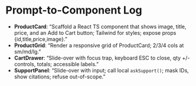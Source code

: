 # Prompt-to-Component Log

- **ProductCard**: “Scaffold a React TS component that shows image, title, price, and an Add to Cart button; Tailwind for styles; expose props {id,title,price,image}.”
- **ProductGrid**: “Render a responsive grid of ProductCard; 2/3/4 cols at sm/md/lg.”
- **CartDrawer**: “Slide-over with focus trap, keyboard ESC to close, qty +/- controls, totals; accessible labels.”
- **SupportPanel**: “Slide-over with input; call local `askSupport()`; mask IDs, show citations; refuse out-of-scope.”
